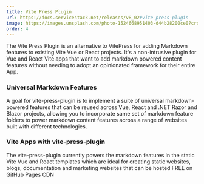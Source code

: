 ```yaml
---
title: Vite Press Plugin
url: https://docs.servicestack.net/releases/v8_02#vite-press-plugin
image: https://images.unsplash.com/photo-1524668951403-d44b28200ce0?crop=entropy&fit=crop&h=1000&w=1000
order: 4
---
```


The Vite Press Plugin is an alternative to VitePress for adding Markdown features to existing Vite Vue or React projects. 
It's a non-intrusive plugin for Vue and React Vite apps that want to add markdown powered content features without needing 
to adopt an opinionated framework for their entire App.

### Universal Markdown Features

A goal for vite-press-plugin is to implement a suite of universal markdown-powered features that can be reused across Vue, 
React and .NET Razor and Blazor projects, allowing you to incorporate same set of markdown feature folders to power 
markdown content features across a range of websites built with different technologies.

### Vite Apps with vite-press-plugin

The vite-press-plugin currently powers the markdown features in the static Vite Vue and React templates which are ideal 
for creating static websites, blogs, documentation and marketing websites that can be hosted FREE on GitHub Pages CDN
